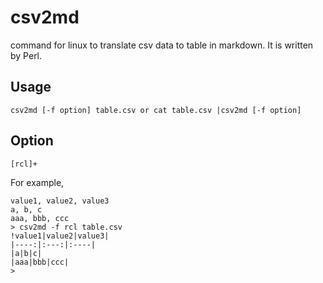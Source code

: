 # csv2md
command for linux to translate csv data to table in markdown. It is written by Perl. 

## Usage
    csv2md [-f option] table.csv or cat table.csv |csv2md [-f option]
    
## Option
    [rcl]+
For example,
```> cat table.csv
value1, value2, value3
a, b, c
aaa, bbb, ccc
> csv2md -f rcl table.csv
!value1|value2|value3|
|----:|:---:|:----|
|a|b|c|
|aaa|bbb|ccc|
>
    


